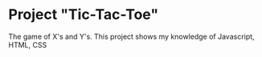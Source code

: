 # Project "Tic-Tac-Toe"
The game of X's and Y's. This project shows my knowledge of Javascript, HTML, CSS
